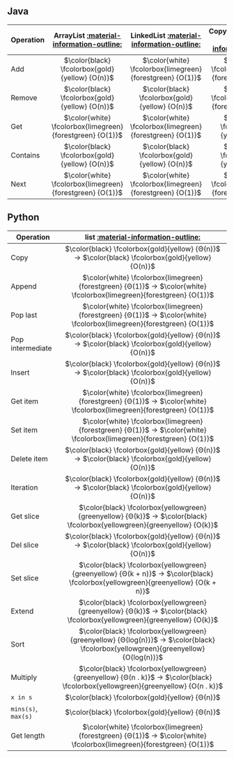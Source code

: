 ## Java

Operation | ArrayList [:material-information-outline:][array] | LinkedList [:material-information-outline:][linked_list] | CopyOnWriteArrayList [:material-information-outline:][array]
--- | :---: | :---: | :---:
Add | $\color{black} \fcolorbox{gold}{yellow} {O(n)}$ | $\color{white} \fcolorbox{limegreen}{forestgreen} {O(1)}$ | $\color{white} \fcolorbox{limegreen}{forestgreen} {O(1)}$
Remove | $\color{black} \fcolorbox{gold}{yellow} {O(n)}$ | $\color{black} \fcolorbox{gold}{yellow} {O(n)}$ | $\color{white} \fcolorbox{limegreen}{forestgreen} {O(1)}$
Get | $\color{white} \fcolorbox{limegreen}{forestgreen} {O(1)}$ | $\color{white} \fcolorbox{limegreen}{forestgreen} {O(1)}$ | $\color{black} \fcolorbox{gold}{yellow} {O(n)}$
Contains | $\color{black} \fcolorbox{gold}{yellow} {O(n)}$ | $\color{black} \fcolorbox{gold}{yellow} {O(n)}$ | $\color{black} \fcolorbox{gold}{yellow} {O(n)}$
Next | $\color{white} \fcolorbox{limegreen}{forestgreen} {O(1)}$ | $\color{white} \fcolorbox{limegreen}{forestgreen} {O(1)}$ | $\color{white} \fcolorbox{limegreen}{forestgreen} {O(1)}$

## Python

Operation | list [:material-information-outline:][array]
--- | :---:
Copy | $\color{black} \fcolorbox{gold}{yellow} {Θ(n)}$ &rarr; $\color{black} \fcolorbox{gold}{yellow} {O(n)}$
Append | $\color{white} \fcolorbox{limegreen}{forestgreen} {Θ(1)}$ &rarr; $\color{white} \fcolorbox{limegreen}{forestgreen} {O(1)}$
Pop last | $\color{white} \fcolorbox{limegreen}{forestgreen} {Θ(1)}$ &rarr; $\color{white} \fcolorbox{limegreen}{forestgreen} {O(1)}$
Pop intermediate | $\color{black} \fcolorbox{gold}{yellow} {Θ(n)}$ &rarr; $\color{black} \fcolorbox{gold}{yellow} {O(n)}$
Insert | $\color{black} \fcolorbox{gold}{yellow} {Θ(n)}$ &rarr; $\color{black} \fcolorbox{gold}{yellow} {O(n)}$
Get item | $\color{white} \fcolorbox{limegreen}{forestgreen} {Θ(1)}$ &rarr; $\color{white} \fcolorbox{limegreen}{forestgreen} {O(1)}$
Set item | $\color{white} \fcolorbox{limegreen}{forestgreen} {Θ(1)}$ &rarr; $\color{white} \fcolorbox{limegreen}{forestgreen} {O(1)}$
Delete item | $\color{black} \fcolorbox{gold}{yellow} {Θ(n)}$ &rarr; $\color{black} \fcolorbox{gold}{yellow} {O(n)}$
Iteration | $\color{black} \fcolorbox{gold}{yellow} {Θ(n)}$ &rarr; $\color{black} \fcolorbox{gold}{yellow} {O(n)}$
Get slice | $\color{black} \fcolorbox{yellowgreen}{greenyellow} {Θ(k)}$ &rarr; $\color{black} \fcolorbox{yellowgreen}{greenyellow} {O(k)}$
Del slice | $\color{black} \fcolorbox{gold}{yellow} {Θ(n)}$ &rarr; $\color{black} \fcolorbox{gold}{yellow} {O(n)}$
Set slice | $\color{black} \fcolorbox{yellowgreen}{greenyellow} {Θ(k + n)}$ &rarr; $\color{black} \fcolorbox{yellowgreen}{greenyellow} {O(k + n)}$
Extend | $\color{black} \fcolorbox{yellowgreen}{greenyellow} {Θ(k)}$ &rarr; $\color{black} \fcolorbox{yellowgreen}{greenyellow} {O(k)}$
Sort | $\color{black} \fcolorbox{yellowgreen}{greenyellow} {Θ(log(n))}$ &rarr; $\color{black} \fcolorbox{yellowgreen}{greenyellow} {O(log(n))}$
Multiply | $\color{black} \fcolorbox{yellowgreen}{greenyellow} {Θ(n . k)}$ &rarr; $\color{black} \fcolorbox{yellowgreen}{greenyellow} {O(n . k)}$
`x in s` | $\color{black} \fcolorbox{gold}{yellow} {Θ(n)}$
`mins(s)`, `max(s)` | $\color{black} \fcolorbox{gold}{yellow} {Θ(n)}$
Get length | $\color{white} \fcolorbox{limegreen}{forestgreen} {Θ(1)}$ &rarr; $\color{white} \fcolorbox{limegreen}{forestgreen} {O(1)}$

[array]: https://en.wikipedia.org/wiki/Array_(data_structure) "Array"
[linked_list]: https://en.wikipedia.org/wiki/Linked_list "Linked list"
